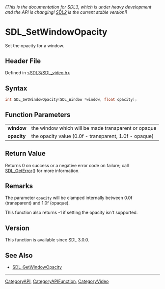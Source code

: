 ###### (This is the documentation for SDL3, which is under heavy development and the API is changing! [SDL2](https://wiki.libsdl.org/SDL2/) is the current stable version!)
# SDL_SetWindowOpacity

Set the opacity for a window.

## Header File

Defined in [<SDL3/SDL_video.h>](https://github.com/libsdl-org/SDL/blob/main/include/SDL3/SDL_video.h)

## Syntax

```c
int SDL_SetWindowOpacity(SDL_Window *window, float opacity);

```

## Function Parameters

|                 |                                                       |
| --------------- | ----------------------------------------------------- |
| **window**      | the window which will be made transparent or opaque   |
| **opacity**     | the opacity value (0.0f - transparent, 1.0f - opaque) |

## Return Value

Returns 0 on success or a negative error code on failure; call
[SDL_GetError](SDL_GetError)() for more information.

## Remarks

The parameter `opacity` will be clamped internally between 0.0f
(transparent) and 1.0f (opaque).

This function also returns -1 if setting the opacity isn't supported.

## Version

This function is available since SDL 3.0.0.

## See Also

- [SDL_GetWindowOpacity](SDL_GetWindowOpacity)

----
[CategoryAPI](CategoryAPI), [CategoryAPIFunction](CategoryAPIFunction), [CategoryVideo](CategoryVideo)

